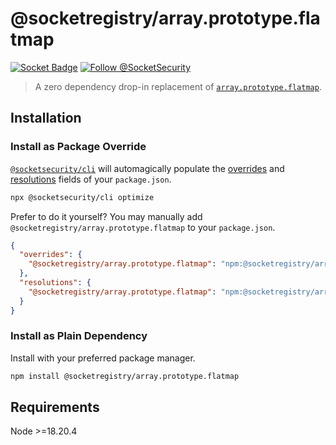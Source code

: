 # @socketregistry/array.prototype.flatmap

[![Socket Badge](https://socket.dev/api/badge/npm/package/@socketregistry/array.prototype.flatmap)](https://socket.dev/npm/package/@socketregistry/array.prototype.flatmap)
[![Follow @SocketSecurity](https://img.shields.io/twitter/follow/SocketSecurity?style=social)](https://twitter.com/SocketSecurity)

> A zero dependency drop-in replacement of
> [`array.prototype.flatmap`](https://www.npmjs.com/package/array.prototype.flatmap).

## Installation

### Install as Package Override

[`@socketsecurity/cli`](https://www.npmjs.com/package/@socketsecurity/cli) will
automagically populate the
[overrides](https://docs.npmjs.com/cli/v9/configuring-npm/package-json#overrides)
and [resolutions](https://yarnpkg.com/configuration/manifest#resolutions) fields
of your `package.json`.

```sh
npx @socketsecurity/cli optimize
```

Prefer to do it yourself? You may manually add
`@socketregistry/array.prototype.flatmap` to your `package.json`.

```json
{
  "overrides": {
    "@socketregistry/array.prototype.flatmap": "npm:@socketregistry/array.prototype.flatmap@^1"
  },
  "resolutions": {
    "@socketregistry/array.prototype.flatmap": "npm:@socketregistry/array.prototype.flatmap@^1"
  }
}
```

### Install as Plain Dependency

Install with your preferred package manager.

```sh
npm install @socketregistry/array.prototype.flatmap
```

## Requirements

Node &gt;=18.20.4
